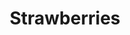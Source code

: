 ---
title: Strawberries
price: $73.22
description: Integer ac leo. Pellentesque ultrices mattis odio. Donec vitae nisi.
image: https://dummyimage.com/100x250.png/ff4444/ffffff
---
